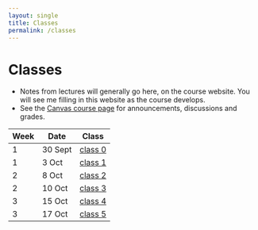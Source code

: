 ```yaml
---
layout: single
title: Classes
permalink: /classes
---
```


# Classes

* Notes from lectures will generally go here, on the course website.
  You will see me filling in this website as the course develops.
* See the [Canvas course page](https://canvas.bham.ac.uk/courses/41498) for
  announcements, discussions and grades.

| Week | Date       | Class                        |
| ---- | ---------- | ---------------------------- |
| 1    |  30 Sept   | [class 0](class_0)   |
| 1    |  3 Oct     | [class 1](class_1)   |
| 2    |  8 Oct     | [class 2](class_2)   |
| 2    | 10 Oct     | [class 3](class_3)   |
| 3    | 15 Oct     | [class 4](class_4)   |
| 3    | 17 Oct     | [class 5](class_5)   |

